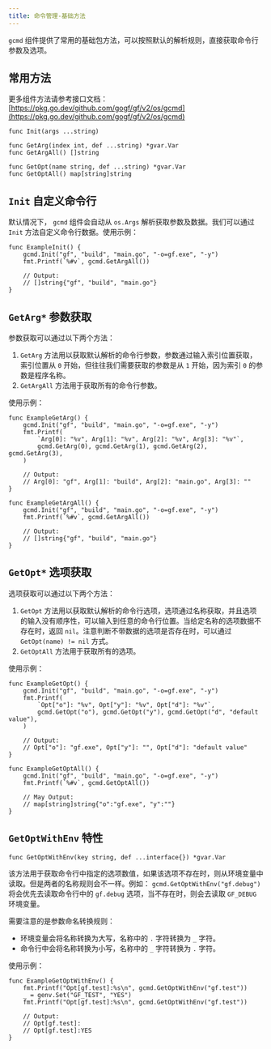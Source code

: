 ```yaml
---
title: 命令管理-基础方法
---
```


`gcmd` 组件提供了常用的基础包方法，可以按照默认的解析规则，直接获取命令行参数及选项。

## 常用方法

更多组件方法请参考接口文档： [https://pkg.go.dev/github.com/gogf/gf/v2/os/gcmd](https://pkg.go.dev/github.com/gogf/gf/v2/os/gcmd)

```
func Init(args ...string)

func GetArg(index int, def ...string) *gvar.Var
func GetArgAll() []string

func GetOpt(name string, def ...string) *gvar.Var
func GetOptAll() map[string]string
```

## `Init` 自定义命令行

默认情况下， `gcmd` 组件会自动从 `os.Args` 解析获取参数及数据。我们可以通过 `Init` 方法自定义命令行数据。使用示例：

```
func ExampleInit() {
	gcmd.Init("gf", "build", "main.go", "-o=gf.exe", "-y")
	fmt.Printf(`%#v`, gcmd.GetArgAll())

	// Output:
	// []string{"gf", "build", "main.go"}
}
```

## `GetArg*` 参数获取

参数获取可以通过以下两个方法：

1. `GetArg` 方法用以获取默认解析的命令行参数，参数通过输入索引位置获取，索引位置从 `0` 开始，但往往我们需要获取的参数是从 `1` 开始，因为索引 `0` 的参数是程序名称。
2. `GetArgAll` 方法用于获取所有的命令行参数。

使用示例：

```
func ExampleGetArg() {
	gcmd.Init("gf", "build", "main.go", "-o=gf.exe", "-y")
	fmt.Printf(
		`Arg[0]: "%v", Arg[1]: "%v", Arg[2]: "%v", Arg[3]: "%v"`,
		gcmd.GetArg(0), gcmd.GetArg(1), gcmd.GetArg(2), gcmd.GetArg(3),
	)

	// Output:
	// Arg[0]: "gf", Arg[1]: "build", Arg[2]: "main.go", Arg[3]: ""
}

func ExampleGetArgAll() {
	gcmd.Init("gf", "build", "main.go", "-o=gf.exe", "-y")
	fmt.Printf(`%#v`, gcmd.GetArgAll())

	// Output:
	// []string{"gf", "build", "main.go"}
}
```

## `GetOpt*` 选项获取

选项获取可以通过以下两个方法：

1. `GetOpt` 方法用以获取默认解析的命令行选项，选项通过名称获取，并且选项的输入没有顺序性，可以输入到任意的命令行位置。当给定名称的选项数据不存在时，返回 `nil`。注意判断不带数据的选项是否存在时，可以通过 `GetOpt(name) != nil` 方式。
2. `GetOptAll` 方法用于获取所有的选项。

使用示例：

```
func ExampleGetOpt() {
	gcmd.Init("gf", "build", "main.go", "-o=gf.exe", "-y")
	fmt.Printf(
		`Opt["o"]: "%v", Opt["y"]: "%v", Opt["d"]: "%v"`,
		gcmd.GetOpt("o"), gcmd.GetOpt("y"), gcmd.GetOpt("d", "default value"),
	)

	// Output:
	// Opt["o"]: "gf.exe", Opt["y"]: "", Opt["d"]: "default value"
}

func ExampleGetOptAll() {
	gcmd.Init("gf", "build", "main.go", "-o=gf.exe", "-y")
	fmt.Printf(`%#v`, gcmd.GetOptAll())

	// May Output:
	// map[string]string{"o":"gf.exe", "y":""}
}
```

## `GetOptWithEnv` 特性

```
func GetOptWithEnv(key string, def ...interface{}) *gvar.Var
```

该方法用于获取命令行中指定的选项数值，如果该选项不存在时，则从环境变量中读取。但是两者的名称规则会不一样。例如： `gcmd.GetOptWithEnv("gf.debug")` 将会优先去读取命令行中的 `gf.debug` 选项，当不存在时，则会去读取 `GF_DEBUG` 环境变量。

需要注意的是参数命名转换规则：

- 环境变量会将名称转换为大写，名称中的 `.` 字符转换为 `_` 字符。
- 命令行中会将名称转换为小写，名称中的 `_` 字符转换为 `.` 字符。

使用示例：

```
func ExampleGetOptWithEnv() {
	fmt.Printf("Opt[gf.test]:%s\n", gcmd.GetOptWithEnv("gf.test"))
	_ = genv.Set("GF_TEST", "YES")
	fmt.Printf("Opt[gf.test]:%s\n", gcmd.GetOptWithEnv("gf.test"))

	// Output:
	// Opt[gf.test]:
	// Opt[gf.test]:YES
}
```